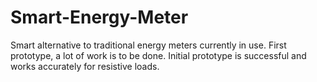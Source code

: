 # Smart-Energy-Meter
Smart alternative to traditional energy meters currently in use. First prototype, a lot of work is to be done. Initial prototype is successful and works accurately for resistive loads.
